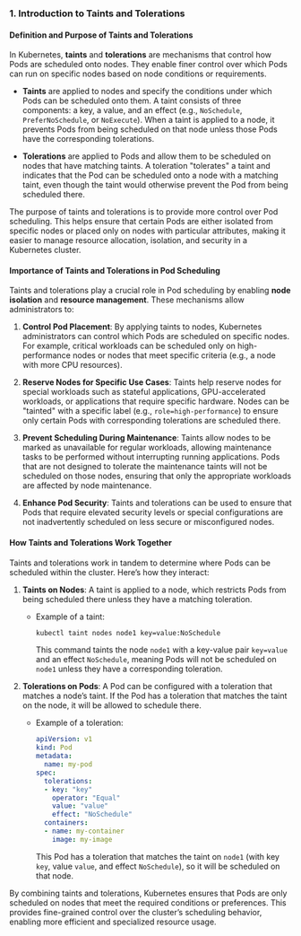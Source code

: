 ### 1. **Introduction to Taints and Tolerations**

#### Definition and Purpose of Taints and Tolerations
In Kubernetes, **taints** and **tolerations** are mechanisms that control how Pods are scheduled onto nodes. They enable finer control over which Pods can run on specific nodes based on node conditions or requirements.

- **Taints** are applied to nodes and specify the conditions under which Pods can be scheduled onto them. A taint consists of three components: a key, a value, and an effect (e.g., `NoSchedule`, `PreferNoSchedule`, or `NoExecute`). When a taint is applied to a node, it prevents Pods from being scheduled on that node unless those Pods have the corresponding tolerations.
  
- **Tolerations** are applied to Pods and allow them to be scheduled on nodes that have matching taints. A toleration "tolerates" a taint and indicates that the Pod can be scheduled onto a node with a matching taint, even though the taint would otherwise prevent the Pod from being scheduled there.

The purpose of taints and tolerations is to provide more control over Pod scheduling. This helps ensure that certain Pods are either isolated from specific nodes or placed only on nodes with particular attributes, making it easier to manage resource allocation, isolation, and security in a Kubernetes cluster.

#### Importance of Taints and Tolerations in Pod Scheduling
Taints and tolerations play a crucial role in Pod scheduling by enabling **node isolation** and **resource management**. These mechanisms allow administrators to:

1. **Control Pod Placement**: By applying taints to nodes, Kubernetes administrators can control which Pods are scheduled on specific nodes. For example, critical workloads can be scheduled only on high-performance nodes or nodes that meet specific criteria (e.g., a node with more CPU resources).
  
2. **Reserve Nodes for Specific Use Cases**: Taints help reserve nodes for special workloads such as stateful applications, GPU-accelerated workloads, or applications that require specific hardware. Nodes can be "tainted" with a specific label (e.g., `role=high-performance`) to ensure only certain Pods with corresponding tolerations are scheduled there.
  
3. **Prevent Scheduling During Maintenance**: Taints allow nodes to be marked as unavailable for regular workloads, allowing maintenance tasks to be performed without interrupting running applications. Pods that are not designed to tolerate the maintenance taints will not be scheduled on those nodes, ensuring that only the appropriate workloads are affected by node maintenance.
  
4. **Enhance Pod Security**: Taints and tolerations can be used to ensure that Pods that require elevated security levels or special configurations are not inadvertently scheduled on less secure or misconfigured nodes.

#### How Taints and Tolerations Work Together
Taints and tolerations work in tandem to determine where Pods can be scheduled within the cluster. Here’s how they interact:

1. **Taints on Nodes**: A taint is applied to a node, which restricts Pods from being scheduled there unless they have a matching toleration.
   - Example of a taint:
     ```bash
     kubectl taint nodes node1 key=value:NoSchedule
     ```
     This command taints the node `node1` with a key-value pair `key=value` and an effect `NoSchedule`, meaning Pods will not be scheduled on `node1` unless they have a corresponding toleration.

2. **Tolerations on Pods**: A Pod can be configured with a toleration that matches a node’s taint. If the Pod has a toleration that matches the taint on the node, it will be allowed to schedule there.
   - Example of a toleration:
     ```yaml
     apiVersion: v1
     kind: Pod
     metadata:
       name: my-pod
     spec:
       tolerations:
       - key: "key"
         operator: "Equal"
         value: "value"
         effect: "NoSchedule"
       containers:
       - name: my-container
         image: my-image
     ```
     This Pod has a toleration that matches the taint on `node1` (with key `key`, value `value`, and effect `NoSchedule`), so it will be scheduled on that node.

By combining taints and tolerations, Kubernetes ensures that Pods are only scheduled on nodes that meet the required conditions or preferences. This provides fine-grained control over the cluster’s scheduling behavior, enabling more efficient and specialized resource usage.